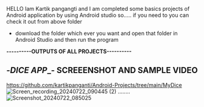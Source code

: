 HELLO Iam Kartik pangangti 
and I am completed some basics projects of Android application by using Android studio
so.....
  if you need to you can check it out from above folder 
  - download the folder which ever you want and open that folder in Android Studio and then run the program

**----------OUTPUTS OF ALL PROJECTS----------**


**-___________DICE APP____________-**
**SCREEENSHOT AND SAMPLE VIDEO**
--------------------------------
https://github.com/kartikpanganti/Android-Projects/tree/main/MyDice
![Screen_recording_20240722_090445 (2)](https://github.com/user-attachments/assets/b5d68cef-81f3-4c71-be6c-05e789ab4f0d) ........ ![Screenshot_20240722_085025](https://github.com/user-attachments/assets/0e015e88-67d6-4ac3-8092-37fe21d7ccad)
